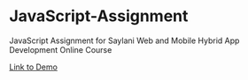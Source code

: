 # JavaScript-Assignment
JavaScript Assignment for Saylani Web and Mobile Hybrid App Development Online Course

[Link to Demo](https://abdulbasit1993.github.io/JavaScript-Assignment/)
